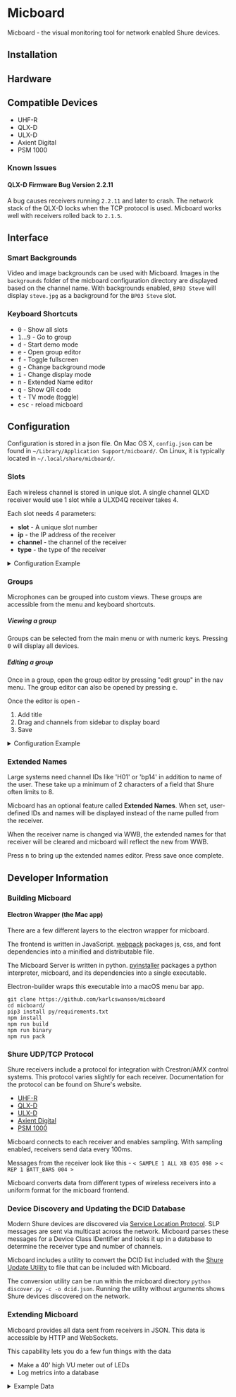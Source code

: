 # Micboard
Micboard - the visual monitoring tool for network enabled Shure devices.


## Installation


## Hardware

## Compatible Devices
* UHF-R
* QLX-D
* ULX-D
* Axient Digital
* PSM 1000

### Known Issues

#### QLX-D Firmware Bug Version 2.2.11

A bug causes receivers running `2.2.11` and later to crash. The network stack of the QLX-D locks when the TCP protocol is used. Micboard works well with receivers rolled back to `2.1.5`.

## Interface
### Smart Backgrounds
Video and image backgrounds can be used with Micboard. Images in the `backgrounds` folder of the micboard configuration directory are displayed based on the channel name. With backgrounds enabled, `BP03 Steve` will display `steve.jpg` as a background for the `BP03 Steve` slot.


### Keyboard Shortcuts
* <kbd>0</kbd> - Show all slots
* <kbd>1</kbd>...<kbd>9</kbd> - Go to group
* <kbd>d</kbd> - Start demo mode
* <kbd>e</kbd> - Open group editor
* <kbd>f</kbd> - Toggle fullscreen
* <kbd>g</kbd> - Change background mode
* <kbd>i</kbd> - Change display mode
* <kbd>n</kbd> - Extended Name editor
* <kbd>q</kbd> - Show QR code
* <kbd>t</kbd> - TV mode (toggle)
* <kbd>esc</kbd> - reload micboard



## Configuration
Configuration is stored in a json file.  On Mac OS X, `config.json` can be found in `~/Library/Application Support/micboard/`.  On Linux, it is typically located in `~/.local/share/micboard/`.


### Slots
Each wireless channel is stored in unique slot. A single channel QLXD receiver would use 1 slot while a ULXD4Q receiver takes 4.

Each slot needs 4 parameters:
* **slot** - A unique slot number
* **ip** - the IP address of the receiver
* **channel** - the channel of the receiver
* **type** - the type of the receiver

<details><summary>Configuration Example</summary>

```javascript
"slots": [
    {
      "slot": 1,
      "ip" : "192.0.2.11",
      "channel": 1,
      "type": "qlxd"
    },
    {
      "slot": 2,
      "ip" : "192.0.2.12",
      "channel": 1,
      "type": "qlxd"
    },
    {
      "slot": 3,
      "ip" : "192.0.2.13",
      "channel": 1,
      "type": "uhfr"
    },
    {
      "slot": 4,
      "ip" : "192.0.2.13",
      "channel": 2,
      "type": "uhfr"
    },
    {
      "slot": 5,
      "ip" : "192.0.2.14",
      "channel": 1,
      "type": "ulxd"
    },
    {
      "slot": 6,
      "ip" : "192.0.2.14",
      "channel": 2,
      "type": "ulxd"
    },
    {
      "slot": 7,
      "ip" : "192.0.2.14",
      "channel": 3,
      "type": "ulxd"
    },
    {
      "slot": 8,
      "ip" : "192.0.2.14",
      "channel": 4,
      "type": "ulxd"
    }
  ]
```
</details>

### Groups
Microphones can be grouped into custom views. These groups are accessible from the menu and keyboard shortcuts.

##### Viewing a group
Groups can be selected from the main menu or with numeric keys.  Pressing <kbd>0</kbd> will display all devices.

##### Editing a group
Once in a group, open the group editor by pressing "edit group" in the nav menu.  The group editor can also be opened by pressing <kbd>e</kbd>.

Once the editor is open -
1. Add title
2. Drag and channels from sidebar to display board
3. Save


<details><summary>Configuration Example</summary>

Groups need 3 parameters:
* **group** - A unique group number
* **title** - The name of the group
* **slots** - The microphones in the group

```javascript
"groups": [
    {
      "group": 1,
      "title": "Primary",
      "slots" : [1,3,5,7]
    },
    {
      "group": 2,
      "title": "Backup",
      "slots" : [2,4,6,8]
    },
    {
      "group": 3,
      "title": "Hosts",
      "slots" : [9,10]
    },
    {
      "group": 4,
      "title": "interview",
      "slots" : [11,12]
    },
    {
      "group": 5,
      "title": "Opening",
      "slots" : [18,19,20,21,0,9,10]
    },
    {
      "group": 6,
      "title": "Interview",
      "slots" : [10,0,11,12]
    },
    {
      "group" : 9,
      "title": "Band",
      "slots" : [18,19,20,21]
    }
],
```
</details>


### Extended Names
Large systems need channel IDs like 'H01' or 'bp14' in addition to name of the user.  These take up a minimum of 2 characters of a field that Shure often limits to 8.

Micboard has an optional feature called **Extended Names**.  When set, user-defined IDs and names will be displayed instead of the name pulled from the receiver.

When the receiver name is changed via WWB, the extended names for that receiver will be cleared and micboard will reflect the new from WWB.

Press <kbd>n</kbd> to bring up the extended names editor.  Press save once complete.

## Developer Information
### Building Micboard
#### Electron Wrapper (the Mac app)
There are a few different layers to the electron wrapper for micboard.

The frontend is written in JavaScript. [webpack](https://webpack.js.org) packages js, css, and font dependencies into a minified and distributable file.

The Micboard Server is written in python. [pyinstaller](https://pyinstaller.readthedocs.io/en/stable/) packages a python interpreter, micboard, and its dependencies into a single executable.

Electron-builder wraps this executable into a macOS menu bar app.

```
git clone https://github.com/karlcswanson/micboard
cd micboard/
pip3 install py/requirements.txt
npm install
npm run build
npm run binary
npm run pack
```


### Shure UDP/TCP Protocol
Shure receivers include a protocol for integration with Crestron/AMX control systems. This protocol varies slightly for each receiver. Documentation for the protocol can be found on Shure's website.
* [UHF-R](https://www.shure.com/americas/support/find-an-answer/amx-crestron-control-of-uhf-r-receiver)
* [QLX-D](https://www.shure.com/americas/support/find-an-answer/qlx-d-crestron-amx-control-strings)
* [ULX-D](https://www.shure.com/americas/support/find-an-answer/ulx-d-crestron-amx-control-strings)
* [Axient Digital](https://www.shure.com/americas/support/find-an-answer/axient-digital-crestron-amx-control-strings)
* [PSM 1000](https://pubs.shure.com/guide/PSM1000/en-US)

Micboard connects to each receiver and enables sampling. With sampling enabled, receivers send data every 100ms.

Messages from the receiver look like this -
`< SAMPLE 1 ALL XB 035 098 >`
`< REP 1 BATT_BARS 004 >`

Micboard converts data from different types of wireless receivers into a uniform format for the micboard frontend.

### Device Discovery and Updating the DCID Database
Modern Shure devices are discovered via [Service Location Protocol](https://en.wikipedia.org/wiki/Service_Location_Protocol).  SLP messages are sent via multicast across the network. Micboard parses these messages for a Device Class IDentifier and looks it up in a database to determine the receiver type and number of channels.

Micboard includes a utility to convert the DCID list included with the [Shure Update Utility](http://www.shure.com/americas/products/software/utilities/shure-update-utility) to file that can be included with Micboard.

The conversion utility can be run within the micboard directory
`python discover.py -c -o dcid.json`.  Running the utility without arguments shows Shure devices discovered on the network.  

### Extending Micboard
Micboard provides all data sent from receivers in JSON. This data is accessible by HTTP and WebSockets.

This capability lets you do a few fun things with the data
* Make a 40' high VU meter out of LEDs
* Log metrics into a database

<details><summary>Example Data</summary>

```javascript
{
  "antenna": "AX",
  "audio_level": 68,
  "battery": 5,
  "channel": 1,
  "frequency": "526.225",
  "name": "CFO 4",
  "raw": {
    "ALL": "AX 079 034",
    "AUDIO_GAIN": "030",
    "AUDIO_LVL": "000",
    "BATT_BARS": "005",
    "BATT_CHARGE": "100",
    "BATT_CYCLE": "00004",
    "BATT_HEALTH": "100",
    "BATT_RUN_TIME": "00607",
    "BATT_TEMP_C": "64",
    "BATT_TEMP_F": "116",
    "BATT_TYPE": "LION",
    "CHAN_NAME": "CFO 4",
    "ENCRYPTION_WARNING": "OFF",
    "FREQUENCY": "526225",
    "GROUP_CHAN": "--,--",
    "METER_RATE": "00100",
    "RF_ANTENNA": "XX",
    "RX_RF_LVL": "032",
    "TX_DEVICE_ID": "",
    "TX_MENU_LOCK": "OFF",
    "TX_MUTE_BUTTON_STATUS": "UNKN",
    "TX_MUTE_STATUS": "UNKN",
    "TX_OFFSET": "000",
    "TX_POWER_SOURCE": "UNKN",
    "TX_PWR_LOCK": "OFF",
    "TX_RF_PWR": "LOW",
    "TX_TYPE": "QLXD1"
    },
  "rf_level": 68,
  "slot": 4,
  "status": "AUDIO_PEAK",
  "tx_offset": 0,
  "type": "qlxd"
}
```
</details>
